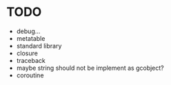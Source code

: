 # TODO
+ debug...
+ metatable
+ standard library
+ closure
+ traceback
+ maybe string should not be implement as gcobject?
+ coroutine
